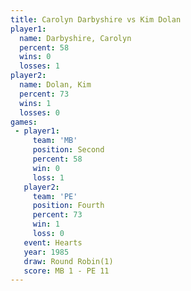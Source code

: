 ```yaml
---
title: Carolyn Darbyshire vs Kim Dolan
player1:                   
  name: Darbyshire, Carolyn
  percent: 58              
  wins: 0                  
  losses: 1                
player2:                   
  name: Dolan, Kim         
  percent: 73              
  wins: 1                  
  losses: 0                
games:
 - player1:          
     team: 'MB'      
     position: Second
     percent: 58     
     win: 0          
     loss: 1         
   player2:          
     team: 'PE'      
     position: Fourth
     percent: 73     
     win: 1          
     loss: 0         
   event: Hearts       
   year: 1985          
   draw: Round Robin(1)
   score: MB 1 - PE 11 
---
```

